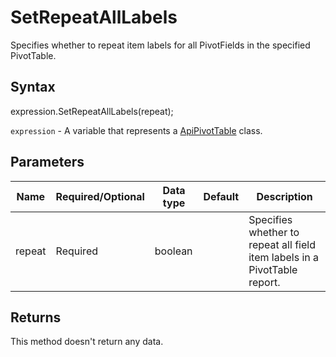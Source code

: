 # SetRepeatAllLabels

Specifies whether to repeat item labels for all PivotFields in the specified PivotTable.

## Syntax

expression.SetRepeatAllLabels(repeat);

`expression` - A variable that represents a [ApiPivotTable](../ApiPivotTable.md) class.

## Parameters

| **Name** | **Required/Optional** | **Data type** | **Default** | **Description** |
| ------------- | ------------- | ------------- | ------------- | ------------- |
| repeat | Required | boolean |  | Specifies whether to repeat all field item labels in a PivotTable report. |

## Returns

This method doesn't return any data.